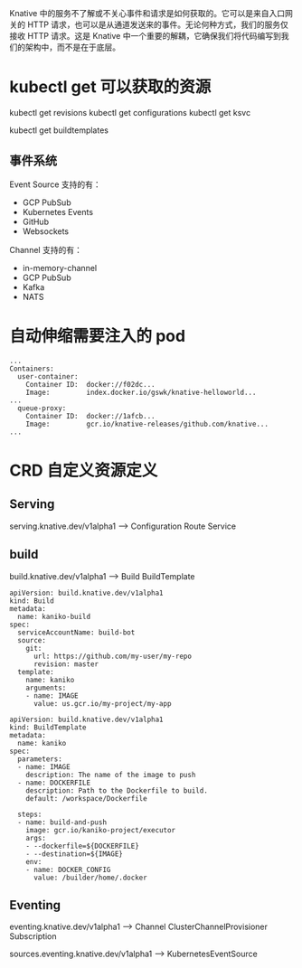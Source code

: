 Knative 中的服务不了解或不关心事件和请求是如何获取的。它可以是来自入口网关的 HTTP 请求，也可以是从通道发送来的事件。无论何种方式，我们的服务仅接收 HTTP 请求。这是 Knative 中一个重要的解耦，它确保我们将代码编写到我们的架构中，而不是在于底层。


# kubectl get 可以获取的资源

kubectl get revisions
kubectl get configurations
kubectl get ksvc

kubectl get buildtemplates

## 事件系统

Event Source 支持的有：
* GCP PubSub
* Kubernetes Events
* GitHub
* Websockets

Channel 支持的有：
* in-memory-channel
* GCP PubSub
* Kafka
* NATS

# 自动伸缩需要注入的 pod

```
...
Containers:
  user-container:
    Container ID:  docker://f02dc...
    Image:         index.docker.io/gswk/knative-helloworld...
...
  queue-proxy: 
    Container ID:  docker://1afcb...
    Image:         gcr.io/knative-releases/github.com/knative...
...
```

# CRD 自定义资源定义

## Serving

serving.knative.dev/v1alpha1 --> Configuration Route Service


## build

build.knative.dev/v1alpha1 --> Build BuildTemplate

```
apiVersion: build.knative.dev/v1alpha1
kind: Build
metadata:
  name: kaniko-build
spec:
  serviceAccountName: build-bot
  source:
    git:
      url: https://github.com/my-user/my-repo
      revision: master
  template:
    name: kaniko
    arguments:
    - name: IMAGE
      value: us.gcr.io/my-project/my-app
```

```
apiVersion: build.knative.dev/v1alpha1
kind: BuildTemplate
metadata:
  name: kaniko
spec:
  parameters:
  - name: IMAGE
    description: The name of the image to push
  - name: DOCKERFILE
    description: Path to the Dockerfile to build.
    default: /workspace/Dockerfile

  steps:
  - name: build-and-push
    image: gcr.io/kaniko-project/executor
    args:
    - --dockerfile=${DOCKERFILE}
    - --destination=${IMAGE}
    env:
    - name: DOCKER_CONFIG
      value: /builder/home/.docker
```

## Eventing

eventing.knative.dev/v1alpha1  --> Channel ClusterChannelProvisioner Subscription

sources.eventing.knative.dev/v1alpha1  --> KubernetesEventSource
